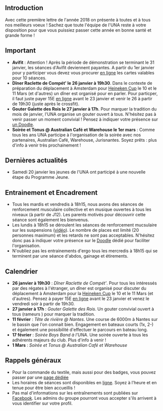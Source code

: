 ## Introduction

Avec cette première lettre de l'année 2018 on présente à toutes et à tous nos meilleurs voeux ! Sachez que toute l'équipe de l'UNA reste à votre disposition pour que vous puissiez passer cette année en bonne santé et grande forme ! 

## Important

* **Avifit** : Attention ! Après la période de démonstration se terminant le 31 janvier, les séances d'Avifit deviennent payantes. A partir du 1er janvier pour y participer vous devez vous procurer [en ligne](https://www.helloasso.com/associations/universite-de-nantes-aviron/evenements/cartes-seances-indoor-a-l-una) les cartes valables pour 10 séances.
* **Dîner Raclette de Compét' le 26 janvier à 19h30**. Dans le contexte de préparation du déplacement à Amsterdam pour [Heineken Cup](http://roeivierkamp.com) le 10 et le 11 Mars (et d'autres) un dîner est organisé pour en parler. Pour particper, il faut juste payer 15E [en ligne](https://www.helloasso.com/associations/universite-de-nantes-aviron/evenements/raclette-et-amsterdam-soiree-au-club-vendredi-26-janvier) avant le 23 janvier et venir le 26 à partir de 19h30 (juste après le crossfit).
* **Gouter Galette des Rois le 27 janvier à 17h**. Pour marquer la tradition du mois de janvier, l'UNA organise un gouter ouvert à tous. N'hésitez pas à venir passer un moment convivial ! Pensez à indiquer votre présence sur [un Doodle](https://doodle.com/poll/5c9wedc9p3c2k5ub).
* **Soirée et Tonus @ Australian Café et Warehouse le 1er mars** : Comme tous les ans UNA participe à l'organisation de la soirée avec nos partenaires, Australian Café, Warehouse, Jurisnantes. Soyez prêts : plus d'info à venir très prochainement ! 

## Dernières actualités

* Samedi 20 janvier les jeunes de l'UNA ont participé à une nouvelle étape du Programme Jeune.

## Entrainement et Encadrement

* Tous les mardis et vendredis à 18h15, nous avons des séances de renforcement musculaire collective et en musique ouvertes à tous les niveaux (à partir de J12). Les parents motivés pour découvrir cette séance sont également les bienvenus.
* Les lundis à 18h15 se déroulent les séances de renforcement mucsulaire sur les suspensions ([vidéo](https://youtu.be/LEO7P1I8I4c)). Le nombre de places est limité (20 personnes maximum) et les retards ne sont pas acceptables. N'hésitez donc pas à indiquer votre présence sur le [Doodle](https://doodle.com/poll/78whtbrprvnf5kpk) dédié pour faciliter l'organisation.
* N'oubliez pas les entrainements d'ergo tous les mercredis à 18h15 qui se terminent par une séance d'abdos, gainage et étirements.

## Calendrier

* **26 janvier à 19h30** : *Dîner Raclette de Compét'*. Pour tous les intéressés par des régates à l'étranger, un dîner est organisé pour discuter du déplacement à Amsterdam pour la [Heineken Cup](http://roeivierkamp.com) le 10 et le 11 Mars (et d'autres). Pensez à payer 15E [en ligne](https://www.helloasso.com/associations/universite-de-nantes-aviron/evenements/raclette-et-amsterdam-soiree-au-club-vendredi-26-janvier) avant le 23 janvier et venez le vendredi soir à partir de 19h30.
* **27 janvier à 17h** : *Gouter Galette des Rois*. Un gouter convivial ouvert à tous (rameurs ) pour marquer la tradition.
* **11 février** : *Tête de rivière @ Nantes*. Une course de 6000m à Nantes sur le bassin que l'on connait bien. Engagement en bateaux courts (1x, 2-) et également une possibilité d'effectuer le parcours en bateau long.
* **17 février** : *Soirée Boys Band à l'UNA*. Une soirée ouverte à tous les adhérents majeurs du club. Plus d'info à venir !
* **1 Mars** : *Soirée et Tonus @ Australian Café et Warehouse*

## Rappels généraux

* Pour la commande du textile, mais aussi pour des badges, vous pouvez passer par une [page dédiée](https://www.helloasso.com/associations/universite-de-nantes-aviron/evenements/vente-textile-2017-2018)
* Les horaires de séances sont disponibles en [ligne](http://univ-nantes-aviron.fr/horaires). Soyez à l'heure et en tenue pour être bien accueillis !
* Pas mal d'informations sur les entraînements sont publiées sur [Facebook](https://www.facebook.com/groups/178457672172317/). Les admins du groupe pourront vous accepter s'ils arrivent à vous identifier sur votre profil.
